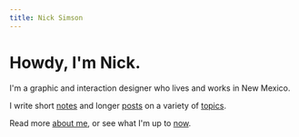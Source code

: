 ```yaml
---
title: Nick Simson
---
```


# Howdy, I'm Nick.

I'm a graphic and interaction designer who lives and works in New Mexico. 

I write short [notes](/notes.html) and longer [posts](/posts) on a variety of [topics](/tags/).

Read more [about me](/about.html), or see what I'm up to [now](/now.html).
